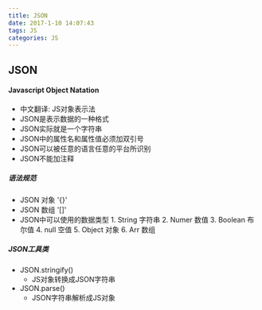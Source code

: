 ```yaml
---
title: JSON
date: 2017-1-10 14:07:43
tags: JS
categories: JS
---
```


## JSON
#### Javascript Object Natation 
- 中文翻译: JS对象表示法
- JSON是表示数据的一种格式
- JSON实际就是一个字符串
- JSON中的属性名和属性值必须加双引号
- JSON可以被任意的语言任意的平台所识别
- JSON不能加注释

##### 语法规范
- JSON 对象 '{}'
- JSON 数组 '[]'
- JSON中可以使用的数据类型
	  1. String 字符串
	  2. Numer 数值
	  3. Boolean 布尔值
	  4. null 空值
	  5. Object 对象
	  6. Arr 数组
	  
##### JSON工具类
- JSON.stringify()
	- JS对象转换成JSON字符串
- JSON.parse()
	- JSON字符串解析成JS对象